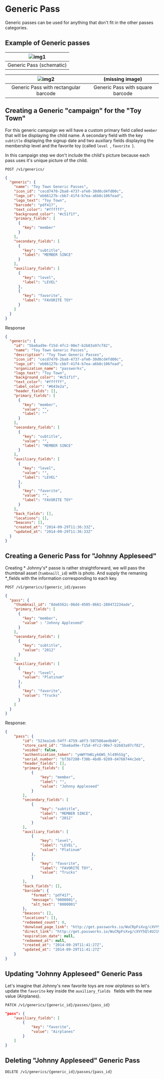 Generic Pass
================


Generic passes can be used for anything that don't fit in the other passes categories.


Example of Generic passes
------------

|![img1](https://raw.githubusercontent.com/passworks/passworks-api/master/assets/images/generic/generic_2x.png)|
|:--------------:|
|Generic Pass (schematic)|


| ![img2](https://raw.githubusercontent.com/passworks/passworks-api/master/assets/images/generic/generic_pass_toy_town_guidelines.png) | (missing image) |
|:-------------------:|:----------------:|
| Generic Pass with rectangular barcode | Generic Pass with square barcode |



Creating a Generic "campaign" for the "Toy Town"
------------

For this generic campaign we will have a custom primary field called `member` that will be displaying the child name. A secondary field with the key `subtitle` displaying the signup date and two auxiliary fields displaying the membership level and the favorite toy (called `level `, `favorite `).

In this campaign step we don't include the child's picture because each pass uses it's unique picture of the child.

```shell
POST /v1/generics/
```

```json
{
  "generic": {
    "name": "Toy Town Generic Passes",
    "icon_id": "cecd7470-2ba8-4737-afe0-30d0cd4fd00c",
    "logo_id": "eb66127b-cbb7-41f4-b7ea-a6b8c106fead",
    "logo_text": "Toy Town",
    "barcode": "pdf417",
    "text_color": "#ffffff",
    "background_color": "#c51f1f",
    "primary_fields": [
      {
        "key": "member"
      }
    ],
    "secondary_fields": [
      {
        "key": "subtitle",
        "label": "MEMBER SINCE"
      }
    ],
    "auxiliary_fields": [
      {
        "key": "level",
        "label": "LEVEL"
      },
      {
        "key": "favorite",
        "label": "FAVORITE TOY"
      }
    ]
  }
}
```

Response

```json
{
  "generic": {
    "id": "5ba6ad9e-f15d-4fc2-90e7-b2b83a97cf82",
    "name": "Toy Town Generic Passes",
    "description": "Toy Town Generic Passes",
    "icon_id": "cecd7470-2ba8-4737-afe0-30d0cd4fd00c",
    "logo_id": "eb66127b-cbb7-41f4-b7ea-a6b8c106fead",
    "organization_name": "passworks",
    "logo_text": "Toy Town",
    "background_color": "#c51f1f",
    "text_color": "#ffffff",
    "label_color": "#643e2a",
    "header_fields": [],
    "primary_fields": [
      {
        "key": "member",
        "value": "",
        "label": ""
      }
    ],
    "secondary_fields": [
      {
        "key": "subtitle",
        "value": "",
        "label": "MEMBER SINCE"
      }
    ],
    "auxiliary_fields": [
      {
        "key": "level",
        "value": "",
        "label": "LEVEL"
      },
      {
        "key": "favorite",
        "value": "",
        "label": "FAVORITE TOY"
      }
    ],
    "back_fields": [],
    "locations": [],
    "beacons": [],
    "created_at": "2014-09-29T11:36:33Z",
    "updated_at": "2014-09-29T11:36:33Z"
  }
}
```


Creating a Generic Pass for "Johnny Appleseed"
------------

Creating * Johnny's* passe is rather straightforward, we will pass the thumbnail asset (`tumbnaill_id`) with is photo. And supply the remaning \*_fields with the information corresponding to each key.

```shell
POST /v1/generics/{generic_id}/passes
```


```json
{
  "pass": {
    "thumbnail_id": "8de6562c-06dd-4505-8661-280472234ade",
    "primary_fields": [
      {
        "key": "member",
        "value" : "Johnny Appleseed"
      }
    ],
    "secondary_fields": [
      {
        "key": "subtitle",
        "value": "2012"
      }
    ],
    "auxiliary_fields": [
      {
        "key": "level",
        "value": "Platinum"
      },
      {
        "key": "favorite",
        "value": "Trucks"
      }
    ]
  }
}
```

Response:

```json
{
    "pass": {
        "id": "523ea1eb-54ff-4759-a0f3-507586aedb40",
        "store_card_id": "5ba6ad9e-f15d-4fc2-90e7-b2b83a97cf82",
        "voided": false,
        "authentication_token": "ymWYYmKLyk6WS_hl49hSSg",
        "serial_number": "bf3b7280-f30b-4bd6-9289-d4768744c2eb",
        "header_fields": [],
        "primary_fields": [
            {
                "key": "member",
                "label": "",
                "value": "Johnny Appleseed"
            }
        ],
        "secondary_fields": [
            {
                "key": "subtitle",
                "label": "MEMBER SINCE",
                "value": "2012"
            }
        ],
        "auxiliary_fields": [
            {
                "key": "level",
                "label": "LEVEL",
                "value": "Platinum"
            },
            {
                "key": "favorite",
                "label": "FAVORITE TOY",
                "value": "Trucks"
            }
        ],
        "back_fields": [],
        "barcode": {
            "format": "pdf417",
            "message": "0000001",
            "alt_text": "0000001"
        },
        "beacons": [],
        "locations": [],
        "redeemed_count": 0,
        "donwload_page_link": "http://get.passworks.io/WuCRpFsXvg/cXVY5Ql4UJ19C0ewlmiDig",
        "direct_link": "http://get.passworks.io/WuCRpFsXvg/cXVY5Ql4UJ19C0ewlmiDig.pkpass",
        "expiration_date": null,
        "redeemed_at": null,
        "created_at": "2014-09-29T11:41:27Z",
        "updated_at": "2014-09-29T11:41:27Z"
    }
}
```

Updating "Johnny Appleseed" Generic Pass
------------
Let's imagine that Johnny's new favorite toys are now *airplanes* so let's update the `favorite` key inside the `auxiliary_fields ` fields with the new value (Airplanes).

```shell
PATCH /v1/generics/{generic_id}/passes/{pass_id}
```

```json
"pass": {
	"auxiliary_fields": [
		{
		 	"key": "favorite",
		 	"value": "Airplanes"
		}
	]
}
```	 



Deleting "Johnny Appleseed" Generic Pass
------------

```shell
DELETE /v1/generics/{generic_id}/passes/{pass_id}
```

